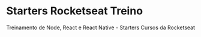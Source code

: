 # Starters Rocketseat Treino
Treinamento de Node, React e React Native - Starters Cursos da Rocketseat
